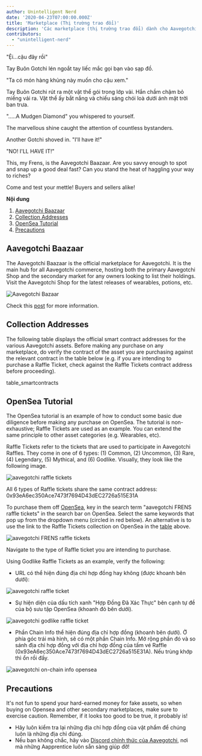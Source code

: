 ```yaml
---
author: Unintelligent Nerd
date: '2020-04-23T07:00:00.000Z'
title: 'Marketplace (Thị trường trao đổi)'
description: 'Các marketplace (thị trường trao đổi) dành cho Aavegotchi'
contributors:
  - "unintelligent-nerd"
---
```


"Ệi...cậu đây rồi"

Tay Buôn Gotchi lén ngoắt tay liếc mắc gọi bạn vào sạp đồ.

"Ta có món hàng khủng này muốn cho cậu xem."

Tay Buôn Gotchi rút ra một vật thể gói trong lớp vải. Hắn chầm chậm bỏ miếng vải ra. Vật thể ấy bắt nắng và chiếu sáng chói loà dưới ánh mặt trời ban trưa.

".....A Mudgen Diamond" you whispered to yourself.

The marvellous shine caught the attention of countless bystanders.

Another Gotchi shoved in. "I'll have it!"

"NO! I'LL HAVE IT!"

This, my Frens, is the Aavegotchi Baazaar. Are you savvy enough to spot and snap up a good deal fast? Can you stand the heat of haggling your way to riches?

Come and test your mettle! Buyers and sellers alike!

<div class="contentsBox">

**Nội dung**

<ol>
<li><a href=#aavegotchi-baazaar>Aavegotchi Baazaar</a></li>
<li><a href=#collection-addresses>Collection Addresses</a></li>
<li><a href=#opensea-tutorial>OpenSea Tutorial</a></li>
<li><a href=#precautions>Precautions</a></li>
</ol>

</div>

## Aavegotchi Baazaar

The Aavegotchi Baazaar is the official marketplace for Aavegotchi. It is the main hub for all Aavegotchi commerce, hosting both the primary Aavegotchi Shop and the secondary market for any owners looking to list their holdings. Visit the Aavegotchi Shop for the latest releases of wearables, potions, etc.

<img class = "bodyImage" src = "/marketplace/aavegotchi-baazaar.png" alt = "Aavegotchi Bazaar" />

Check this [post](https://aavegotchi.medium.com/surprise-were-launching-an-aavegotchi-nft-marketplace-f8a388e89d7f) for more information.

## Collection Addresses

The following table displays the official smart contract addresses for the various Aavegotchi assets. Before making any purchase on any marketplace, do verify the contract of the asset you are purchasing against the relevant contract in the table below (e.g. if you are intending to purchase a Raffle Ticket, check against the Raffle Tickets contract address before proceeding).

table_smartcontracts

## OpenSea Tutorial

The OpenSea tutorial is an example of how to conduct some basic due diligence before making any purchase on OpenSea. The tutorial is non-exhaustive; Raffle Tickets are used as an example. You can extend the same principle to other asset categories (e.g. Wearables, etc).

Raffle Tickets refer to the tickets that are used to participate in Aavegotchi Raffles. They come in one of 6 types: (1) Common, (2) Uncommon, (3) Rare, (4) Legendary, (5) Mythical, and (6) Godlike. Visually, they look like the following image.

<img src = "/marketplace/aavegotchi-raffle-tix.png" alt = "aavegotchi raffle tickets" class="bodyImage" />

All 6 types of Raffle tickets share the same contract address: 0x93eA6ec350Ace7473f7694D43dEC2726a515E31A

To purchase them off [OpenSea](https://opensea.io/), key in the search term "aavegotchi FRENS raffle tickets" in the search bar on OpenSea. Select the same keywords that pop up from the dropdown menu (circled in red below). An alternative is to use the link to the Raffle Tickets collection on OpenSea in the [table](/posts/marketplace#collection-addresses) above.

<img src = "/marketplace/aavegotchi-frens-raffle-tickets-opensea.png" alt = "aavegotchi FRENS raffle tickets" class="bodyImage" />

Navigate to the type of Raffle ticket you are intending to purchase.

Using Godlike Raffle Tickets as an example, verify the following:

* URL có thể hiện đúng địa chỉ hợp đồng hay không (được khoanh bên dưới):

<img class = "bodyImage" src = "/marketplace/aavegotchi-opensea-url.png" alt = "aavegotchi raffle ticket" />

* Sự hiện diện của dấu tích xanh "Hợp Đồng Đã Xác Thực" bên cạnh tự đề của bộ sưu tập OpenSea (khoanh đỏ bên dưới).

<img src ="/marketplace/aavegotchi-godlike-raffle-ticket.png" alt= "aavegotchi godlike raffle ticket" class="bodyImage" />

* Phần Chain Info thể hiện đúng địa chỉ hợp đồng (khoanh bên dưới). Ở phía góc trái mà hình, sẽ có một phần Chain Info. Mở rộng phần đó và so sánh địa chỉ hợp đồng với địa chỉ hợp đồng của tấm vé Raffle (0x93eA6ec350Ace7473f7694D43dEC2726a515E31A). Nếu trùng khớp thì ổn rồi đấy.

<img src = "/marketplace/aavegotchi-chain-info.png" alt = "aavegotchi on-chain info opensea" class="bodyImage" />


## Precautions

It's not fun to spend your hard-earned money for fake assets, so when buying on Opensea and other secondary marketplaces, make sure to exercise caution. Remember, if it looks too good to be true, it probably is!

* Hãy luôn kiểm tra lại những địa chỉ hợp đồng của vật phẩm để chúng luôn là những địa chỉ đúng.
* Nếu bạn không chắc, hãy vào [ Discord chính thức của Aavegotchi](https://discord.com/invite/NPwnWB6), nơi mà những Aapprentice luôn sẵn sàng giúp đỡ!
